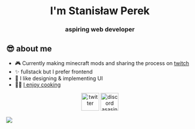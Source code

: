 <h1 align="center">I'm Stanisław Perek</h1>
<h3 align="center">aspiring web developer</h3>

## 😎 about me
- 🎮 Currently making minecraft mods and sharing the process on [twitch](https://twitch.tv/asasinmode)
- ✨ fullstack but I prefer frontend
- 🎨 I like designing & implementing UI
- 🧑‍🍳 [I enjoy cooking](https://github.com/asasinmode/recipemode)

<p align="center">
<a href="https://twitter.com/asasinmode"><img alt="twitter" height="48px" src="https://cdn.worldvectorlogo.com/logos/twitter-6.svg"></a>
<a href="https://discord.com/"><img alt="discord asasinmode#0058" height="48px" src="https://img.shields.io/badge/-asasinmode-/?style=flat-square&logo=discord&logoColor=5865F2&color=333333"></a>
</p>

[<img src="https://github-readme-stats.vercel.app/api/top-langs/?username=asasinmode&layout=compact&bg_color=0d1117&border_color=b366ff&text_color=fff&title_color=9f80ff">](#)
